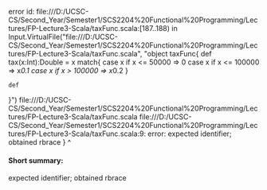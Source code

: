error id: file:///D:/UCSC-CS/Second_Year/Semester1/SCS2204%20Functional%20Programming/Lectures/FP-Lecture3-Scala/taxFunc.scala:[187..188) in Input.VirtualFile("file:///D:/UCSC-CS/Second_Year/Semester1/SCS2204%20Functional%20Programming/Lectures/FP-Lecture3-Scala/taxFunc.scala", "object taxFunc{
    def tax(x:Int):Double = x match{
        case x if x <= 50000 => 0
        case x if x <= 100000 => x*0.1
        case x if x > 100000 => x*0.2
    }

    def
}")
file:///D:/UCSC-CS/Second_Year/Semester1/SCS2204%20Functional%20Programming/Lectures/FP-Lecture3-Scala/taxFunc.scala
file:///D:/UCSC-CS/Second_Year/Semester1/SCS2204%20Functional%20Programming/Lectures/FP-Lecture3-Scala/taxFunc.scala:9: error: expected identifier; obtained rbrace
}
^
#### Short summary: 

expected identifier; obtained rbrace